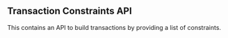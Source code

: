 ## Transaction Constraints API

This contains an API to build transactions by providing a list of constraints.
